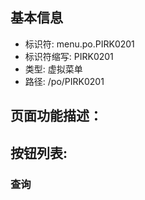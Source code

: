 
## 基本信息

- 标识符: menu.po.PIRK0201
- 标识符缩写: PIRK0201
- 类型: 虚拟菜单
- 路径: /po/PIRK0201

## 页面功能描述：





## 按钮列表:


### 查询



